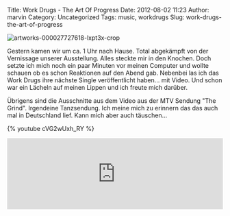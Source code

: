 Title: Work Drugs - The Art Of Progress
Date: 2012-08-02 11:23
Author: marvin
Category: Uncategorized
Tags: music, workdrugs
Slug: work-drugs-the-art-of-progress

![artworks-000027727618-lxpt3x-crop]({static}/images/artworks-000027727618-lxpt3x-crop.jpg)

Gestern kamen wir um ca. 1 Uhr nach Hause. Total abgekämpft von der
Vernissage unserer Ausstellung. Alles steckte mir in den Knochen. Doch
setzte ich mich noch ein paar Minuten vor meinen Computer und wollte
schauen ob es schon Reaktionen auf den Abend gab. Nebenbei las ich das
Work Drugs ihre nächste Single veröffentlicht haben... mit Video. Und
schon war ein Lächeln auf meinen Lippen und ich freute mich darüber.

Übrigens sind die Ausschnitte aus dem Video aus der MTV Sendung "The
Grind". Irgendeine Tanzsendung. Ich meine mich zu erinnern das das auch
mal in Deutschland lief. Kann mich aber auch täuschen...

{% youtube cVG2wUxh_RY %}

<iframe width="100%" height="166" scrolling="no" frameborder="no" src="http://w.soundcloud.com/player/?url=http%3A%2F%2Fapi.soundcloud.com%2Ftracks%2F54884000&amp;show_artwork=true"></iframe>

